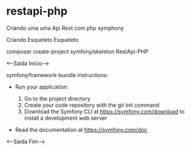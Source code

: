 # restapi-php
Criando uma uma Api Rest com php symphony

Criando Esqueleto Esqueleto

composer create-project symfony/skeleton RestApi-PHP

<--Saida Inicio--> 

 symfony/framework-bundle  instructions:

  * Run your application:
    1. Go to the project directory
    2. Create your code repository with the git init command
    3. Download the Symfony CLI at https://symfony.com/download to install a development web server

  * Read the documentation at https://symfony.com/doc
  
  <--Saida Fim-->